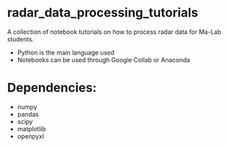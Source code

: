# radar_data_processing_tutorials
A collection of notebook tutorials on how to process radar data for Ma-Lab students. 
 - Python is the main language used
 - Notebooks can be used through Google Collab or Anaconda

# Dependencies:
- numpy
- pandas
- scipy
- matplotlib
- openpyxl
